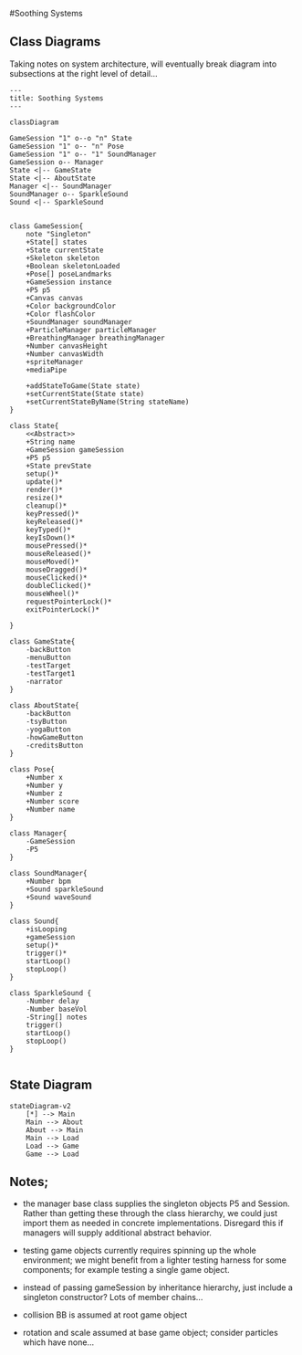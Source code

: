 #Soothing Systems

## Class Diagrams

Taking notes on system architecture, will eventually break diagram into subsections at the right level of detail...

``` mermaid
---
title: Soothing Systems
---

classDiagram

GameSession "1" o--o "n" State
GameSession "1" o-- "n" Pose
GameSession "1" o-- "1" SoundManager
GameSession o-- Manager
State <|-- GameState
State <|-- AboutState
Manager <|-- SoundManager
SoundManager o-- SparkleSound
Sound <|-- SparkleSound


class GameSession{
    note "Singleton"
    +State[] states
    +State currentState
    +Skeleton skeleton
    +Boolean skeletonLoaded
    +Pose[] poseLandmarks
    +GameSession instance
    +P5 p5
    +Canvas canvas
    +Color backgroundColor
    +Color flashColor
    +SoundManager soundManager
    +ParticleManager particleManager
    +BreathingManager breathingManager
    +Number canvasHeight
    +Number canvasWidth
    +spriteManager
    +mediaPipe

    +addStateToGame(State state)
    +setCurrentState(State state)
    +setCurrentStateByName(String stateName)
}

class State{
    <<Abstract>>
    +String name
    +GameSession gameSession
    +P5 p5
    +State prevState
    setup()*
    update()*
    render()*
    resize()*
    cleanup()*
    keyPressed()*
    keyReleased()*
    keyTyped()*
    keyIsDown()*
    mousePressed()*
    mouseReleased()*
    mouseMoved()*
    mouseDragged()*
    mouseClicked()*
    doubleClicked()*
    mouseWheel()*
    requestPointerLock()*
    exitPointerLock()*

}

class GameState{
    -backButton
    -menuButton
    -testTarget
    -testTarget1
    -narrator
}

class AboutState{
    -backButton
    -tsyButton
    -yogaButton
    -howGameButton
    -creditsButton
}

class Pose{
    +Number x
    +Number y
    +Number z
    +Number score
    +Number name
}

class Manager{
    -GameSession
    -P5
}

class SoundManager{
    +Number bpm
    +Sound sparkleSound
    +Sound waveSound
}

class Sound{
    +isLooping
    +gameSession
    setup()*
    trigger()*
    startLoop()
    stopLoop()
}

class SparkleSound {
    -Number delay
    -Number baseVol
    -String[] notes
    trigger()
    startLoop()
    stopLoop()
}


```

## State Diagram

```mermaid
stateDiagram-v2
    [*] --> Main
    Main --> About
    About --> Main
    Main --> Load
    Load --> Game
    Game --> Load
```

## Notes;

- the manager base class supplies the singleton objects P5 and Session. Rather than getting these through the class hierarchy, we could just import them as needed in concrete implementations. Disregard this if managers will supply additional abstract behavior.

- testing game objects currently requires spinning up the whole environment; we might benefit from a lighter testing harness for some components; for example testing a single game object.

- instead of passing gameSession by inheritance hierarchy, just include a singleton constructor? Lots of member chains...

- collision BB is assumed at root game object

- rotation and scale assumed at base game object; consider particles which have none...